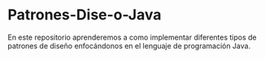 # Patrones-Dise-o-Java
En este repositorio aprenderemos a como implementar diferentes tipos de patrones de diseño enfocándonos en el lenguaje de programación Java.
